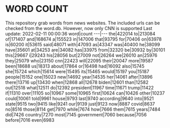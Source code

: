 # WORD COUNT
This repository grab words from news websites. The included urls can be checked from the word.db.
However, now only CNN is supported
Last update: 2022-02-11 00:00:36
word|count
---|---
the|422014
to|213084
of|171407
and|168674
a|155523
in|147006
that|93795
for|70406
on|63978
is|60200
it|53615
said|48071
with|47093
as|43347
was|40400
he|38099
have|35601
at|34253
are|34082
has|33975
from|32320
be|30932
by|30101
this|29667
i|29243
his|28056
but|27009
not|26264
we|26010
an|25976
they|25079
who|23150
cnn|22423
will|22095
their|20047
more|19587
been|18688
us|18313
about|17864
or|16498
had|16092
also|15745
she|15724
which|15614
were|15495
its|15465
would|15197
you|15187
people|15152
one|15023
new|14692
year|14535
her|14061
after|13896
there|13716
up|13430
when|12868
all|12678
biden|12601
than|12582
out|12518
what|12511
do|12392
president|11967
time|11671
trump|11422
if|11310
over|11105
so|10967
some|10965
first|10624
can|10426
other|10237
could|10061
told|9961
house|9793
last|9740
according|9640
into|9521
state|9515
two|9415
like|9241
our|9139
just|9123
now|8887
covid|8637
no|8516
those|8114
get|7970
while|7674
how|7666
them|7615
years|7484
did|7426
country|7270
most|7145
government|7060
because|7056
before|7016
even|6983
